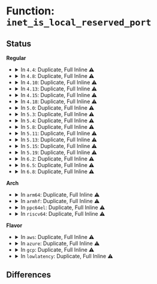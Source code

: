 # Function: <code>inet_is_local_reserved_port</code>

## Status
<b>Regular</b>
<ul>
<li>
<details>
<summary>In <code>4.4</code>: Duplicate, Full Inline ⚠️</summary>

**Collision:** Static Duplication

**Inline:** Full

**Transformation:** False

**Instances:**

```
In net/ipv4/inet_hashtables.c (ffffffff81762fcb)
Location: include/net/ip.h:224
Inline: True
Inline callers:
  - net/ipv4/inet_hashtables.c:__inet_hash_connect
```
```
In net/ipv4/inet_connection_sock.c (ffffffff81763c63)
Location: include/net/ip.h:224
Inline: True
Inline callers:
  - net/ipv4/inet_connection_sock.c:inet_csk_get_port
```
```
In net/ipv4/udp.c (ffffffff81786283)
Location: include/net/ip.h:224
Inline: True
Inline callers:
  - net/ipv4/udp.c:udp_lib_get_port
```
</details>
</li>
<li>
<details>
<summary>In <code>4.8</code>: Duplicate, Full Inline ⚠️</summary>

**Collision:** Static Duplication

**Inline:** Full

**Transformation:** False

**Instances:**

```
In net/ipv4/inet_hashtables.c (ffffffff817cf4e0)
Location: include/net/ip.h:225
Inline: True
Inline callers:
  - net/ipv4/inet_hashtables.c:__inet_hash_connect
```
```
In net/ipv4/inet_connection_sock.c (ffffffff817d0393)
Location: include/net/ip.h:225
Inline: True
Inline callers:
  - net/ipv4/inet_connection_sock.c:inet_csk_get_port
```
```
In net/ipv4/udp.c (ffffffff817f4913)
Location: include/net/ip.h:225
Inline: True
Inline callers:
  - net/ipv4/udp.c:udp_lib_get_port
```
</details>
</li>
<li>
<details>
<summary>In <code>4.10</code>: Duplicate, Full Inline ⚠️</summary>

**Collision:** Static Duplication

**Inline:** Full

**Transformation:** False

**Instances:**

```
In net/ipv4/inet_hashtables.c (ffffffff817ff2d0)
Location: include/net/ip.h:254
Inline: True
Inline callers:
  - net/ipv4/inet_hashtables.c:__inet_hash_connect
```
```
In net/ipv4/inet_connection_sock.c (ffffffff818001d8)
Location: include/net/ip.h:254
Inline: True
Inline callers:
  - net/ipv4/inet_connection_sock.c:inet_csk_get_port
```
```
In net/ipv4/udp.c (ffffffff818259e3)
Location: include/net/ip.h:254
Inline: True
Inline callers:
  - net/ipv4/udp.c:udp_lib_get_port
```
</details>
</li>
<li>
<details>
<summary>In <code>4.13</code>: Duplicate, Full Inline ⚠️</summary>

**Collision:** Static Duplication

**Inline:** Full

**Transformation:** False

**Instances:**

```
In net/ipv4/inet_hashtables.c (ffffffff8181f558)
Location: include/net/ip.h:256
Inline: True
Inline callers:
  - net/ipv4/inet_hashtables.c:__inet_hash_connect
```
```
In net/ipv4/inet_connection_sock.c (ffffffff818211f4)
Location: include/net/ip.h:256
Inline: True
Inline callers:
  - net/ipv4/inet_connection_sock.c:inet_csk_get_port
```
```
In net/ipv4/udp.c (ffffffff818479fe)
Location: include/net/ip.h:256
Inline: True
Inline callers:
  - net/ipv4/udp.c:udp_lib_get_port
```
</details>
</li>
<li>
<details>
<summary>In <code>4.15</code>: Duplicate, Full Inline ⚠️</summary>

**Collision:** Static Duplication

**Inline:** Full

**Transformation:** False

**Instances:**

```
In net/ipv4/inet_hashtables.c (ffffffff8189e4bb)
Location: include/net/ip.h:267
Inline: True
Inline callers:
  - net/ipv4/inet_hashtables.c:__inet_hash_connect
```
```
In net/ipv4/inet_connection_sock.c (ffffffff8189ffb4)
Location: include/net/ip.h:267
Inline: True
Inline callers:
  - net/ipv4/inet_connection_sock.c:inet_csk_get_port
```
```
In net/ipv4/udp.c (ffffffff818c745e)
Location: include/net/ip.h:267
Inline: True
Inline callers:
  - net/ipv4/udp.c:udp_lib_get_port
```
</details>
</li>
<li>
<details>
<summary>In <code>4.18</code>: Duplicate, Full Inline ⚠️</summary>

**Collision:** Static Duplication

**Inline:** Full

**Transformation:** False

**Instances:**

```
In net/ipv4/inet_hashtables.c (ffffffff818f2f33)
Location: include/net/ip.h:279
Inline: True
Inline callers:
  - net/ipv4/inet_hashtables.c:__inet_hash_connect
```
```
In net/ipv4/inet_connection_sock.c (ffffffff818f48aa)
Location: include/net/ip.h:279
Inline: True
Inline callers:
  - net/ipv4/inet_connection_sock.c:inet_csk_get_port
```
```
In net/ipv4/udp.c (ffffffff8191e64a)
Location: include/net/ip.h:279
Inline: True
Inline callers:
  - net/ipv4/udp.c:udp_lib_get_port
```
</details>
</li>
<li>
<details>
<summary>In <code>5.0</code>: Duplicate, Full Inline ⚠️</summary>

**Collision:** Static Duplication

**Inline:** Full

**Transformation:** False

**Instances:**

```
In net/ipv4/inet_hashtables.c (ffffffff8192093a)
Location: include/net/ip.h:303
Inline: True
Inline callers:
  - net/ipv4/inet_hashtables.c:__inet_hash_connect
```
```
In net/ipv4/inet_connection_sock.c (ffffffff8192266a)
Location: include/net/ip.h:303
Inline: True
Inline callers:
  - net/ipv4/inet_connection_sock.c:inet_csk_get_port
```
```
In net/ipv4/udp.c (ffffffff8194d44a)
Location: include/net/ip.h:303
Inline: True
Inline callers:
  - net/ipv4/udp.c:udp_lib_get_port
```
</details>
</li>
<li>
<details>
<summary>In <code>5.3</code>: Duplicate, Full Inline ⚠️</summary>

**Collision:** Static Duplication

**Inline:** Full

**Transformation:** False

**Instances:**

```
In net/ipv4/inet_hashtables.c (ffffffff8198327d)
Location: include/net/ip.h:341
Inline: True
Inline callers:
  - net/ipv4/inet_hashtables.c:__inet_hash_connect
```
```
In net/ipv4/inet_connection_sock.c (ffffffff81984dd7)
Location: include/net/ip.h:341
Inline: True
Inline callers:
  - net/ipv4/inet_connection_sock.c:inet_csk_get_port
```
```
In net/ipv4/udp.c (ffffffff819b1bf6)
Location: include/net/ip.h:341
Inline: True
Inline callers:
  - net/ipv4/udp.c:udp_lib_get_port
```
</details>
</li>
<li>
<details>
<summary>In <code>5.4</code>: Duplicate, Full Inline ⚠️</summary>

**Collision:** Static Duplication

**Inline:** Full

**Transformation:** False

**Instances:**

```
In net/ipv4/inet_hashtables.c (ffffffff819b9aed)
Location: include/net/ip.h:342
Inline: True
Inline callers:
  - net/ipv4/inet_hashtables.c:__inet_hash_connect
```
```
In net/ipv4/inet_connection_sock.c (ffffffff819bb84a)
Location: include/net/ip.h:342
Inline: True
Inline callers:
  - net/ipv4/inet_connection_sock.c:inet_csk_get_port
```
```
In net/ipv4/udp.c (ffffffff819e8979)
Location: include/net/ip.h:342
Inline: True
Inline callers:
  - net/ipv4/udp.c:udp_lib_get_port
```
</details>
</li>
<li>
<details>
<summary>In <code>5.8</code>: Duplicate, Full Inline ⚠️</summary>

**Collision:** Static Duplication

**Inline:** Full

**Transformation:** False

**Instances:**

```
In net/ipv4/inet_hashtables.c (ffffffff81aa45fa)
Location: include/net/ip.h:342
Inline: True
Inline callers:
  - net/ipv4/inet_hashtables.c:__inet_hash_connect
```
```
In net/ipv4/inet_connection_sock.c (ffffffff81aa5f20)
Location: include/net/ip.h:342
Inline: True
Inline callers:
  - net/ipv4/inet_connection_sock.c:inet_csk_find_open_port
```
```
In net/ipv4/udp.c (ffffffff81ad6d0b)
Location: include/net/ip.h:342
Inline: True
Inline callers:
  - net/ipv4/udp.c:udp_lib_get_port
```
</details>
</li>
<li>
<details>
<summary>In <code>5.11</code>: Duplicate, Full Inline ⚠️</summary>

**Collision:** Static Duplication

**Inline:** Full

**Transformation:** False

**Instances:**

```
In net/ipv4/inet_hashtables.c (ffffffff81aaec4a)
Location: include/net/ip.h:339
Inline: True
Inline callers:
  - net/ipv4/inet_hashtables.c:__inet_hash_connect
```
```
In net/ipv4/inet_connection_sock.c (ffffffff81ab0560)
Location: include/net/ip.h:339
Inline: True
Inline callers:
  - net/ipv4/inet_connection_sock.c:inet_csk_find_open_port
```
```
In net/ipv4/udp.c (ffffffff81ae32eb)
Location: include/net/ip.h:339
Inline: True
Inline callers:
  - net/ipv4/udp.c:udp_lib_get_port
```
</details>
</li>
<li>
<details>
<summary>In <code>5.13</code>: Duplicate, Full Inline ⚠️</summary>

**Collision:** Static Duplication

**Inline:** Full

**Transformation:** False

**Instances:**

```
In net/ipv4/inet_hashtables.c (ffffffff81a99e95)
Location: include/net/ip.h:340
Inline: True
Inline callers:
  - net/ipv4/inet_hashtables.c:__inet_hash_connect
```
```
In net/ipv4/inet_connection_sock.c (ffffffff81a9b73e)
Location: include/net/ip.h:340
Inline: True
Inline callers:
  - net/ipv4/inet_connection_sock.c:inet_csk_find_open_port
```
```
In net/ipv4/udp.c (ffffffff81ace1f7)
Location: include/net/ip.h:340
Inline: True
Inline callers:
  - net/ipv4/udp.c:udp_lib_get_port
```
</details>
</li>
<li>
<details>
<summary>In <code>5.15</code>: Duplicate, Full Inline ⚠️</summary>

**Collision:** Static Duplication

**Inline:** Full

**Transformation:** False

**Instances:**

```
In net/ipv4/inet_hashtables.c (ffffffff81b55305)
Location: include/net/ip.h:340
Inline: True
Inline callers:
  - net/ipv4/inet_hashtables.c:__inet_hash_connect
```
```
In net/ipv4/inet_connection_sock.c (ffffffff81b56d6e)
Location: include/net/ip.h:340
Inline: True
Inline callers:
  - net/ipv4/inet_connection_sock.c:inet_csk_find_open_port
```
```
In net/ipv4/udp.c (ffffffff81b8cbc9)
Location: include/net/ip.h:340
Inline: True
Inline callers:
  - net/ipv4/udp.c:udp_lib_get_port
```
</details>
</li>
<li>
<details>
<summary>In <code>5.19</code>: Duplicate, Full Inline ⚠️</summary>

**Collision:** Static Duplication

**Inline:** Full

**Transformation:** False

**Instances:**

```
In net/ipv4/inet_hashtables.c (ffffffff81ce2ebc)
Location: include/net/ip.h:346
Inline: True
Inline callers:
  - net/ipv4/inet_hashtables.c:__inet_hash_connect
```
```
In net/ipv4/inet_connection_sock.c (ffffffff81ce4c22)
Location: include/net/ip.h:346
Inline: True
```
```
In net/ipv4/udp.c (ffffffff81d1b26f)
Location: include/net/ip.h:346
Inline: True
Inline callers:
  - net/ipv4/udp.c:udp_lib_get_port
```
</details>
</li>
<li>
<details>
<summary>In <code>6.2</code>: Duplicate, Full Inline ⚠️</summary>

**Collision:** Static Duplication

**Inline:** Full

**Transformation:** False

**Instances:**

```
In net/ipv4/inet_hashtables.c (ffffffff81ea52a9)
Location: include/net/ip.h:346
Inline: True
Inline callers:
  - net/ipv4/inet_hashtables.c:__inet_hash_connect
```
```
In net/ipv4/inet_connection_sock.c (ffffffff81ea7f1a)
Location: include/net/ip.h:346
Inline: True
```
```
In net/ipv4/udp.c (ffffffff81ee1c4f)
Location: include/net/ip.h:346
Inline: True
Inline callers:
  - net/ipv4/udp.c:udp_lib_get_port
```
</details>
</li>
<li>
<details>
<summary>In <code>6.5</code>: Duplicate, Full Inline ⚠️</summary>

**Collision:** Static Duplication

**Inline:** Full

**Transformation:** False

**Instances:**

```
In net/ipv4/inet_hashtables.c (ffffffff81f03a3b)
Location: include/net/ip.h:355
Inline: True
Inline callers:
  - net/ipv4/inet_hashtables.c:__inet_hash_connect
```
```
In net/ipv4/inet_connection_sock.c (ffffffff81f0676b)
Location: include/net/ip.h:355
Inline: True
```
```
In net/ipv4/udp.c (ffffffff81f4166e)
Location: include/net/ip.h:355
Inline: True
Inline callers:
  - net/ipv4/udp.c:udp_lib_get_port
```
</details>
</li>
<li>
<details>
<summary>In <code>6.8</code>: Duplicate, Full Inline ⚠️</summary>

**Collision:** Static Duplication

**Inline:** Full

**Transformation:** False

**Instances:**

```
In net/ipv4/inet_hashtables.c (ffffffff81fc7ced)
Location: include/net/ip.h:362
Inline: True
Inline callers:
  - net/ipv4/inet_hashtables.c:__inet_hash_connect
```
```
In net/ipv4/inet_connection_sock.c (ffffffff81fcaa52)
Location: include/net/ip.h:362
Inline: True
```
```
In net/ipv4/udp.c (ffffffff820072ce)
Location: include/net/ip.h:362
Inline: True
Inline callers:
  - net/ipv4/udp.c:udp_lib_get_port
```
</details>
</li>
</ul>
<b>Arch</b>
<ul>
<li>
<details>
<summary>In <code>arm64</code>: Duplicate, Full Inline ⚠️</summary>

**Collision:** Static Duplication

**Inline:** Full

**Transformation:** False

**Instances:**

```
In net/ipv4/inet_hashtables.c (ffff800010c6b298)
Location: include/net/ip.h:342
Inline: True
Inline callers:
  - net/ipv4/inet_hashtables.c:__inet_hash_connect
```
```
In net/ipv4/inet_connection_sock.c (ffff800010c6e228)
Location: include/net/ip.h:342
Inline: True
Inline callers:
  - net/ipv4/inet_connection_sock.c:inet_csk_get_port
```
```
In net/ipv4/udp.c (ffff800010c9be84)
Location: include/net/ip.h:342
Inline: True
Inline callers:
  - net/ipv4/udp.c:udp_lib_get_port
```
</details>
</li>
<li>
<details>
<summary>In <code>armhf</code>: Duplicate, Full Inline ⚠️</summary>

**Collision:** Static Duplication

**Inline:** Full

**Transformation:** False

**Instances:**

```
In net/ipv4/inet_hashtables.c (c0d7a374)
Location: include/net/ip.h:342
Inline: True
Inline callers:
  - net/ipv4/inet_hashtables.c:__inet_hash_connect
```
```
In net/ipv4/inet_connection_sock.c (c0d7ce0c)
Location: include/net/ip.h:342
Inline: True
Inline callers:
  - net/ipv4/inet_connection_sock.c:inet_csk_get_port
```
```
In net/ipv4/udp.c (c0da85ec)
Location: include/net/ip.h:342
Inline: True
Inline callers:
  - net/ipv4/udp.c:udp_lib_get_port
```
</details>
</li>
<li>
<details>
<summary>In <code>ppc64el</code>: Duplicate, Full Inline ⚠️</summary>

**Collision:** Static Duplication

**Inline:** Full

**Transformation:** False

**Instances:**

```
In net/ipv4/inet_hashtables.c (c000000000d707ac)
Location: include/net/ip.h:342
Inline: True
Inline callers:
  - net/ipv4/inet_hashtables.c:__inet_hash_connect
```
```
In net/ipv4/inet_connection_sock.c (c000000000d73ddc)
Location: include/net/ip.h:342
Inline: True
Inline callers:
  - net/ipv4/inet_connection_sock.c:inet_csk_get_port
```
```
In net/ipv4/udp.c (c000000000dadf10)
Location: include/net/ip.h:342
Inline: True
Inline callers:
  - net/ipv4/udp.c:udp_lib_get_port
```
</details>
</li>
<li>
<details>
<summary>In <code>riscv64</code>: Duplicate, Full Inline ⚠️</summary>

**Collision:** Static Duplication

**Inline:** Full

**Transformation:** False

**Instances:**

```
In net/ipv4/inet_hashtables.c (ffffffe0007d0f2e)
Location: include/net/ip.h:342
Inline: True
Inline callers:
  - net/ipv4/inet_hashtables.c:__inet_hash_connect
```
```
In net/ipv4/inet_connection_sock.c (ffffffe0007d2946)
Location: include/net/ip.h:342
Inline: True
Inline callers:
  - net/ipv4/inet_connection_sock.c:inet_csk_get_port
```
```
In net/ipv4/udp.c (ffffffe0007faefc)
Location: include/net/ip.h:342
Inline: True
Inline callers:
  - net/ipv4/udp.c:udp_lib_get_port
```
</details>
</li>
</ul>
<b>Flavor</b>
<ul>
<li>
<details>
<summary>In <code>aws</code>: Duplicate, Full Inline ⚠️</summary>

**Collision:** Static Duplication

**Inline:** Full

**Transformation:** False

**Instances:**

```
In net/ipv4/inet_hashtables.c (ffffffff8195995d)
Location: include/net/ip.h:342
Inline: True
Inline callers:
  - net/ipv4/inet_hashtables.c:__inet_hash_connect
```
```
In net/ipv4/inet_connection_sock.c (ffffffff8195b6ba)
Location: include/net/ip.h:342
Inline: True
Inline callers:
  - net/ipv4/inet_connection_sock.c:inet_csk_get_port
```
```
In net/ipv4/udp.c (ffffffff819887e9)
Location: include/net/ip.h:342
Inline: True
Inline callers:
  - net/ipv4/udp.c:udp_lib_get_port
```
</details>
</li>
<li>
<details>
<summary>In <code>azure</code>: Duplicate, Full Inline ⚠️</summary>

**Collision:** Static Duplication

**Inline:** Full

**Transformation:** False

**Instances:**

```
In net/ipv4/inet_hashtables.c (ffffffff8191344d)
Location: include/net/ip.h:342
Inline: True
Inline callers:
  - net/ipv4/inet_hashtables.c:__inet_hash_connect
```
```
In net/ipv4/inet_connection_sock.c (ffffffff819151aa)
Location: include/net/ip.h:342
Inline: True
Inline callers:
  - net/ipv4/inet_connection_sock.c:inet_csk_get_port
```
```
In net/ipv4/udp.c (ffffffff819422a9)
Location: include/net/ip.h:342
Inline: True
Inline callers:
  - net/ipv4/udp.c:udp_lib_get_port
```
</details>
</li>
<li>
<details>
<summary>In <code>gcp</code>: Duplicate, Full Inline ⚠️</summary>

**Collision:** Static Duplication

**Inline:** Full

**Transformation:** False

**Instances:**

```
In net/ipv4/inet_hashtables.c (ffffffff819c412d)
Location: include/net/ip.h:342
Inline: True
Inline callers:
  - net/ipv4/inet_hashtables.c:__inet_hash_connect
```
```
In net/ipv4/inet_connection_sock.c (ffffffff819c5e8a)
Location: include/net/ip.h:342
Inline: True
Inline callers:
  - net/ipv4/inet_connection_sock.c:inet_csk_get_port
```
```
In net/ipv4/udp.c (ffffffff819f2fb9)
Location: include/net/ip.h:342
Inline: True
Inline callers:
  - net/ipv4/udp.c:udp_lib_get_port
```
</details>
</li>
<li>
<details>
<summary>In <code>lowlatency</code>: Duplicate, Full Inline ⚠️</summary>

**Collision:** Static Duplication

**Inline:** Full

**Transformation:** False

**Instances:**

```
In net/ipv4/inet_hashtables.c (ffffffff819cdb9f)
Location: include/net/ip.h:342
Inline: True
Inline callers:
  - net/ipv4/inet_hashtables.c:__inet_hash_connect
```
```
In net/ipv4/inet_connection_sock.c (ffffffff819cf96d)
Location: include/net/ip.h:342
Inline: True
Inline callers:
  - net/ipv4/inet_connection_sock.c:inet_csk_get_port
```
```
In net/ipv4/udp.c (ffffffff819fb889)
Location: include/net/ip.h:342
Inline: True
Inline callers:
  - net/ipv4/udp.c:udp_lib_get_port
```
</details>
</li>
</ul>

## Differences
